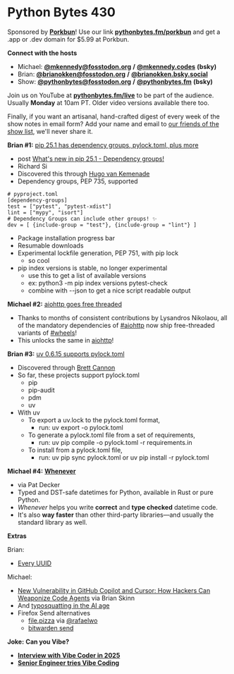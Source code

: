# Python Bytes 430

Sponsored by [**Porkbun**](https://pythonbytes.fm/porkbun)! Use our link [**pythonbytes.fm/porkbun**](https://pythonbytes.fm/porkbun) and get a .app or .dev domain for $5.99 at Porkbun.

**Connect with the hosts**

- Michael: [**@mkennedy@fosstodon.org**](https://fosstodon.org/@mkennedy) **/** [**@mkennedy.codes**](https://bsky.app/profile/mkennedy.codes) **(bsky)**
- Brian: [**@brianokken@fosstodon.org**](https://fosstodon.org/@brianokken) **/** [**@brianokken.bsky.social**](https://bsky.app/profile/brianokken.bsky.social)
- Show: [**@pythonbytes@fosstodon.org**](https://fosstodon.org/@pythonbytes) **/** [**@pythonbytes.fm**](https://bsky.app/profile/pythonbytes.fm) **(bsky)**

Join us on YouTube at [**pythonbytes.fm/live**](https://pythonbytes.fm/stream/live) to be part of the audience. Usually **Monday** at 10am PT. Older video versions available there too.

Finally, if you want an artisanal, hand-crafted digest of every week of the show notes in email form? Add your name and email to [our friends of the show list](https://pythonbytes.fm/friends-of-the-show), we'll never share it. 

**Brian #1:** [pip 25.1 has dependency groups, pylock.toml, plus more](https://ichard26.github.io/blog/2025/04/whats-new-in-pip-25.1/)

- post [What's new in pip 25.1 - Dependency groups!](https://ichard26.github.io/blog/2025/04/whats-new-in-pip-25.1/?utm_source=pocket_shared)
- Richard Si
- Discovered this through [Hugo van Kemenade](https://bsky.app/profile/hugovk.dev/post/3lnqd2fosq224)
- Dependency groups, PEP 735, supported

```
# pyproject.toml
[dependency-groups]
test = ["pytest", "pytest-xdist"]
lint = ["mypy", "isort"]
# Dependency Groups can include other groups! ✨
dev = [ {include-group = "test"}, {include-group = "lint"} ]
```

- Package installation progress bar
- Resumable downloads
- Experimental lockfile generation, PEP 751, with pip lock
  - so cool
- pip index versions is stable, no longer experimental
  - use this to get a list of available versions
  - ex: python3 -m pip index versions pytest-check
  - combine with --json to get a nice script readable output

**Michael #2:** [aiohttp goes free threaded](https://bsky.app/profile/aiohttp.org/post/3lmyhz6uhks2u)

- Thanks to months of consistent contributions by Lysandros Nikolaou, all of the mandatory dependencies of [#aiohttp](https://www.dropbox.com/?q=%23aiohttp) now ship free-threaded variants of [#wheels](https://www.dropbox.com/?q=%23wheels)!
- This unlocks the same in [aiohttp](https://github.com/aio-libs/aiohttp)!

**Brian #3:** [uv 0.6.15 supports pylock.toml](https://github.com/astral-sh/uv/releases/tag/0.6.15)

- Discovered through [Brett Cannon](https://bsky.app/profile/snarky.ca/post/3lngwrbkbm22g)
- So far, these projects support pylock.toml
  - pip
  - pip-audit
  - pdm
  - uv
- With uv
  - To export a uv.lock to the pylock.toml format, 
    - run: uv export -o pylock.toml
  - To generate a pylock.toml file from a set of requirements, 
    - run: uv pip compile -o pylock.toml -r requirements.in
  - To install from a pylock.toml file, 
    - run: uv pip sync pylock.toml or uv pip install -r pylock.toml

**Michael #4:** [**Whenever**](https://github.com/ariebovenberg/whenever)

- via Pat Decker
- Typed and DST-safe datetimes for Python, available in Rust or pure Python.
- *Whenever* helps you write **correct** and **type checked** datetime code.
-  It's also **way faster** than other third-party libraries—and usually the standard library as well.

**Extras** 

Brian:

- [Every UUID](https://everyuuid.com) 

Michael:

- [New Vulnerability in GitHub Copilot and Cursor: How Hackers Can Weaponize Code Agents](https://www.pillar.security/blog/new-vulnerability-in-github-copilot-and-cursor-how-hackers-can-weaponize-code-agents) via Brian Skinn
- And [typosquatting in the AI age](https://www.darkreading.com/application-security/ai-code-tools-widely-hallucinate-packages)
- Firefox Send alternatives
  - [file.pizza](https://github.com/kern/filepizza) via [@rafaelwo](https://social.tchncs.de/@rafaelwo/114393487740735715) 
  - [bitwarden send](https://bitwarden.com/products/send/)

**Joke:** **Can you Vibe?**

- [**Interview with Vibe Coder in 2025**](https://www.youtube.com/watch?v=JeNS1ZNHQs8)
- [**Senior Engineer tries Vibe Coding**](https://www.youtube.com/watch?v=_2C2CNmK7dQ)